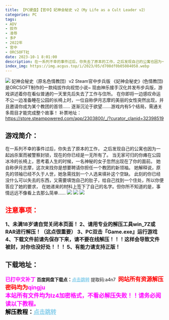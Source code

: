 ```yaml
---
title: 【PC硬盘】【官中】妃神会秘史 v2（My Life as a Cult Leader v2）
categories: PC
tags:
- ADV
- 拔作
- 凌辱
- 多P
- 2022年
- 官中
- ORCSOFT社
date: 2023-10-1 8:01:00
description: 在一系列不幸的事件过后，你失去了原本的工作，之后发现自己的公寓也因为一起凶杀案而被警察封锁，现在的你已经是一无所有了。当无家可归的你瘫在公园冰冷的长椅上，思考着人生的时候，一名神秘的女子忽然出现在了你的面前。她自称伊月志摩，这次来找你是想要聘请你担任一个教团的新领袖。她解释说，原先的领袖已经不久于人世，她急需找到一个人选来填补这个空缺。此刻的你已经没什么可以失去的东西，又需要填饱自己的肚子，给自己找到一个住处，所以你便答应了她的要求，在她递来的材料上签下了自己的名字。但你所不知道的是，事情远远不像看上去那么简单……
index_img: https://img.acgus.top/i/2023/05/d708df0b05084058.webp
---
```

![](https://img.acgus.top/i/2023/05/d708df0b05084058.webp)
妃神会秘史（原名色情教団）v2 Steam官中步兵版
《妃神会秘史》(色情教団)是ORCSOFT制作的一款纯拔作向视觉小说~
现由神乐接手汉化并发布步兵版，游戏讲述着你在看似普通的一天里先后失去了工作与住所。
在你即将一边感叹命运不公一边准备睡在公园的长椅上时，一位自称伊月志摩的美丽的女性突然出现，并且邀请你成为某个教团的首领……
逐渐沉沦于欲望…….游戏内有5个结局，需通关多周目才能完成整个故事！
补票地址：https://store.steampowered.com/app/2303800/_/?curator_clanid=32398519

## 游戏简介：
在一系列不幸的事件过后，你失去了原本的工作，
之后发现自己的公寓也因为一起凶杀案而被警察封锁，现在的你已经是一无所有了。
当无家可归的你瘫在公园冰冷的长椅上，思考着人生的时候，一名神秘的女子忽然出现在了你的面前。
她自称伊月志摩，这次来找你是想要聘请你担任一个教团的新领袖。
她解释说，原先的领袖已经不久于人世，她急需找到一个人选来填补这个空缺。
此刻的你已经没什么可以失去的东西，又需要填饱自己的肚子，给自己找到一个住处，所以你便答应了她的要求，
在她递来的材料上签下了自己的名字。但你所不知道的是，事情远远不像看上去那么简单……
![](https://img.acgus.top/i/2023/05/837a98e063084113.webp)
![](https://img.acgus.top/i/2023/05/5fe23312f6084108.webp)
![](https://img.acgus.top/i/2023/05/6ef0482486084104.webp)




## <font color=#FF0000 >注意事项：</font>
<font size=3><b>1、未满18岁请自觉关闭本页面！
2、请用专业的解压工具win_7Z或RAR进行解压！（这点很重要）
3、PC双击『Game.exe』运行游戏
4、下载文件前请先保存下来，请不要在线解压！！！这样会导致文件被封，对你也没好处！！！
5、有能力请支持正版！</b></font>

## 下载地址：
<font color=#FF00FF size=3><b>已打中文补丁</b></font>
<b>百度网盘下载点：</b><a href="https://pan.baidu.com/s/16LlNua-8QmAu7AQdHiP4DA?pwd=a4n7" style="color: #87CEEB;"><b>点击跳转</b></a> 提取码:a4n7
<a style="padding: 0" href="https://post.qingju.org/AD/"><img style="max-width:100%" src="https://img.acgus.top/i/2024/07/478f689b8021d8d499ab43d21acf137a.gif" alt=""></a>
<b><font color=#FF0000 size=4>网站所有资源解压密码均为</b></font><b><font color=#FF00FF size=4>qingju</font><font color=#FF0000 ></font></b><br><b><font color=#FF00FF size=4>本站所有文件均为lz4加密格式，不看必解压失败！！请务必阅读以下教程。</b></font><br><b><font color=#000 size=4>解压教程：</b><a href="https://post.qingju.org/tutorial/000/" style="color: #87CEEB;"><b>点击跳转</b></a>